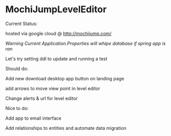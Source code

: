 # MochiJumpLevelEditor

Current Status:

hosted via google cloud @ http://mochijump.com/

*Warning Current Application.Properties will whipe database if spring app is ran*

Let's try setting ddl to update and running a test

Should do:

Add new download desktop app button on landing page

add arrows to move view point in level editor

Change alerts & url for level editor

Nice to do:

Add app to email interface

Add relationships to entities and automate data migration

